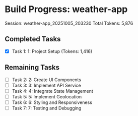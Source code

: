 # Build Progress: weather-app
Session: weather-app_20251005_203230
Total Tokens: 5,876

## Completed Tasks
- [x] Task 1: 1: Project Setup (Tokens: 1,416)

## Remaining Tasks
- [ ] Task 2: 2: Create UI Components
- [ ] Task 3: 3: Implement API Service
- [ ] Task 4: 4: Integrate State Management
- [ ] Task 5: 5: Implement Geolocation
- [ ] Task 6: 6: Styling and Responsiveness
- [ ] Task 7: 7: Testing and Debugging
